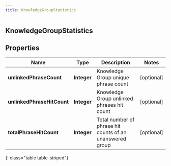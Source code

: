 ```yaml
---
title: KnowledgeGroupStatistics
---
```

## KnowledgeGroupStatistics


## Properties

| Name | Type | Description | Notes |
| ------------ | ------------- | ------------- | ------------- |
| **unlinkedPhraseCount** | <!----><!---->**Integer**<!----> | Knowledge Group unique phrase count |  [optional] |
| **unlinkedPhraseHitCount** | <!----><!---->**Integer**<!----> | Knowledge Group unlinked phrases hit count |  [optional] |
| **totalPhraseHitCount** | <!----><!---->**Integer**<!----> | Total number of phrase hit counts of an unanswered group |  [optional] |
{: class="table table-striped"}



